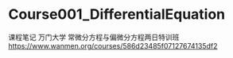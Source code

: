 # Course001_DifferentialEquation
课程笔记 万门大学 常微分方程与偏微分方程两日特训班 https://www.wanmen.org/courses/586d23485f07127674135df2 
